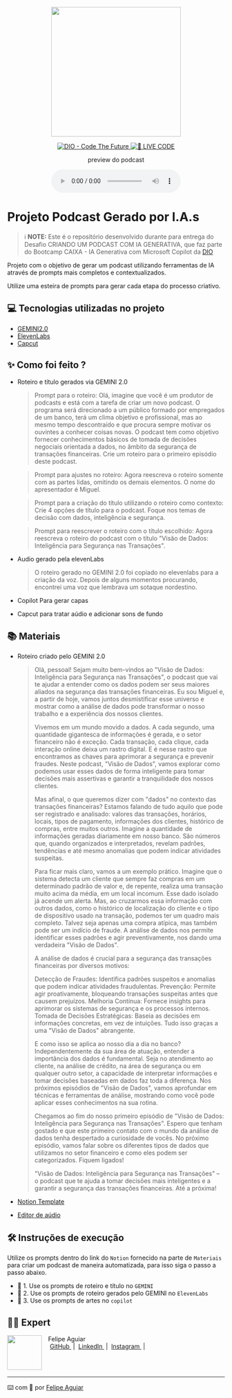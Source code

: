 <p align="center">
<img 
    src="./assets/cover.png"
    width="300"
/>
</p>

<p align="center">
<a href="https://dio.me/">
    <img 
        src="https://img.shields.io/badge/DIO-Code_The_Future-28DA77?logo=youtube" 
        alt="DIO - Code The Future">
</a>
<a href="https://dio.me/">
<img 
    src="https://img.shields.io/badge/🔴_LIVE_CODE-FF5E72" 
    alt="🔴 LIVE CODE">
</a>
</p>

<p align="center">
    preview do podcast
</p>

<div align="center">
    <audio src="output/podcast_editado.MP3" controls title="Podcast editado"></audio>
</div>

# Projeto Podcast Gerado por I.A.s


 > ℹ️ **NOTE:** Este é o repositório desenvolvido durante para entrega do Desafio CRIANDO UM PODCAST COM IA GENERATIVA, que faz parte do Bootcamp CAIXA - IA Generativa com Microsoft Copilot da [DIO](https://dio.me)

Projeto com o objetivo de gerar um podcast utilizando ferramentas de IA através de prompts mais completos e contextualizados.

Utilize uma esteira de prompts para gerar cada etapa do processo criativo.

## 💻 Tecnologias utilizadas no projeto

- [GEMINI2.0](https://gemini.google.com/) 
- [ElevenLabs](https://beta.elevenlabs.io/)
- [Capcut](https://www.capcut.com/pt-br/)

## ✨ Como foi feito ?

- Roteiro e título gerados via GEMINI 2.0

   > Prompt para o roteiro: Olá, imagine que você é um produtor de podcasts e está com a tarefa de criar um novo podcast.
     O programa será direcionado a um público formado por empregados de um banco, terá um clima objetivo e profissional, mas ao mesmo tempo descontraído e que procura sempre motivar os ouvintes a conhecer coisas novas.
     O podcast tem como objetivo fornecer conhecimentos básicos de tomada de decisões negociais orientada a dados, no âmbito da segurança de transações financeiras.
     Crie um roteiro para o primeiro episódio deste podcast.

   > Prompt para ajustes no roteiro: Agora reescreva o roteiro somente com as partes lidas, omitindo os demais elementos. O nome do apresentador é Miguel.

   > Prompt para a criação do título utilizando o roteiro como contexto: Crie 4 opções de título para o podcast. Foque nos temas de decisão com dados, inteligência e segurança.

   > Prompt para reescrever o roteiro com o título escolhido: Agora reescreva o roteiro do podcast com o título "Visão de Dados: Inteligência para Segurança nas Transações".

- Audio gerado pela elevenLabs

   > O roteiro gerado no GEMINI 2.0 foi copiado no elevenlabs para a criação da voz. Depois de alguns momentos procurando, encontrei uma voz que lembrava um sotaque nordestino.

- Copilot Para gerar capas
- Capcut para tratar aúdio e adicionar sons de fundo

## 📚 Materiais

- Roteiro criado pelo GEMINI 2.0

   > Olá, pessoal! Sejam muito bem-vindos ao "Visão de Dados: Inteligência para Segurança nas Transações", o podcast que vai te ajudar a entender como os dados podem ser seus maiores aliados na segurança das transações financeiras. Eu sou Miguel e, a partir de hoje, vamos juntos desmistificar esse universo e mostrar como a análise de dados pode transformar o 
     nosso trabalho e a experiência dos nossos clientes.
   >
   > Vivemos em um mundo movido a dados. A cada segundo, uma quantidade gigantesca de informações é gerada, e o setor financeiro não é exceção. Cada transação, cada clique, cada interação online deixa um rastro digital. E é nesse rastro que encontramos as chaves para aprimorar a segurança e prevenir fraudes. Neste podcast, "Visão de Dados", vamos explorar como 
     podemos usar esses dados de forma inteligente para tomar decisões mais assertivas e garantir a tranquilidade dos nossos clientes.
   >
   > Mas afinal, o que queremos dizer com "dados" no contexto das transações financeiras? Estamos falando de tudo aquilo que pode ser registrado e analisado: valores das transações, horários, locais, tipos de pagamento, informações dos clientes, histórico de compras, entre muitos outros. Imagine a quantidade de informações geradas diariamente em nosso banco. São 
     números que, quando organizados e interpretados, revelam padrões, tendências e até mesmo anomalias que podem indicar atividades suspeitas.
  >
  >  Para ficar mais claro, vamos a um exemplo prático. Imagine que o sistema detecta um cliente que sempre faz compras em um determinado padrão de valor e, de repente, realiza uma transação muito acima da média, em um local incomum. Esse dado isolado já acende um alerta. Mas, ao cruzarmos essa informação com outros dados, como o histórico de localização do 
     cliente e o tipo de dispositivo usado na transação, podemos ter um quadro mais completo. Talvez seja apenas uma compra atípica, mas também pode ser um indício de fraude. A análise de dados nos permite identificar esses padrões e agir preventivamente, nos dando uma verdadeira "Visão de Dados".
  >
  >  A análise de dados é crucial para a segurança das transações financeiras por diversos motivos:
  >
  >  Detecção de Fraudes: Identifica padrões suspeitos e anomalias que podem indicar atividades fraudulentas.
     Prevenção: Permite agir proativamente, bloqueando transações suspeitas antes que causem prejuízos.
     Melhoria Contínua: Fornece insights para aprimorar os sistemas de segurança e os processos internos.
     Tomada de Decisões Estratégicas: Baseia as decisões em informações concretas, em vez de intuições. Tudo isso graças a uma "Visão de Dados" abrangente.
  >
  >  E como isso se aplica ao nosso dia a dia no banco? Independentemente da sua área de atuação, entender a importância dos dados é fundamental. Seja no atendimento ao cliente, na análise de crédito, na área de segurança ou em qualquer outro setor, a capacidade de interpretar informações e tomar decisões baseadas em dados faz toda a diferença. Nos próximos 
     episódios de "Visão de Dados", vamos aprofundar em técnicas e ferramentas de análise, mostrando como você pode aplicar esses conhecimentos na sua rotina.
  >
  >  Chegamos ao fim do nosso primeiro episódio de "Visão de Dados: Inteligência para Segurança nas Transações". Espero que tenham gostado e que este primeiro contato com o mundo da análise de dados tenha despertado a curiosidade de vocês. No próximo episódio, vamos falar sobre os diferentes tipos de dados que utilizamos no setor financeiro e como eles podem ser 
     categorizados. Fiquem ligados!
  >
  >  "Visão de Dados: Inteligência para Segurança nas Transações" – o podcast que te ajuda a tomar decisões mais inteligentes e a garantir a segurança das transações financeiras. Até a próxima!

- [Notion Template](https://helpful-jump-17b.notion.site/PAS-Podcast-AI-Studio-210489e15d7a4a73b743bb159e45d06f?pvs=4)
- [Editor de aúdio](https://www.capcut.com/editor?from_page=landing_page&__action_from=picture_V%C3%ADdeos%20profissionais%20em%20minutos,%20n%C3%A3o%20em%20horas.)


## 🛠️ Instruções de execução

Utilize os prompts dentro do link do `Notion` fornecido na parte de `Materiais` para criar um podcast de maneira automatizada, para isso siga o passo a passo abaixo.

- 🤖 1. Use os prompts de roteiro e título no `GEMINI`
- 🤖 2. Use os prompts de roteiro gerados pelo GEMINI no  `ElevenLabs`
- 🤖 3. Use os prompts de artes no `copilot`

## 👨‍💻 Expert

<p>
    <img 
      align=left 
      margin=10 
      width=80 
      src="https://avatars.githubusercontent.com/u/37452836?v=4"
    />
    <p>&nbsp&nbsp&nbspFelipe Aguiar<br>
    &nbsp&nbsp&nbsp
    <a 
        href="https://github.com/felipeAguiarCode">
        GitHub
    </a>
    &nbsp;|&nbsp;
    <a 
        href="www.linkedin.com/in/felipe-exe">
        LinkedIn
    </a>
    &nbsp;|&nbsp;
    <a 
        href="https://www.instagram.com/felipeaguiar.exe/">
        Instagram
    </a>
    &nbsp;|&nbsp;</p>
</p>
<br/><br/>
<p>

---

⌨️ com 💜 por [Felipe Aguiar](https://github.com/felipeAguiarCode)
